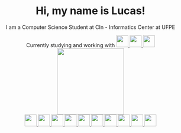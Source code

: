<div align="center">
  <h1>
      Hi, my name is Lucas!
  </h1>
      
  <p>
    I am a Computer Science Student at CIn - Informatics Center at UFPE
  </p>  
    
  <div>
    Currently studying and working with
    <a href="legacy.reactjs.org/" target="_blank">
      <img src="https://cdn.jsdelivr.net/gh/devicons/devicon/icons/react/react-original-wordmark.svg" width="32" height="32"/>
    </a>
    <a href="typescriptlang.org/docs/" target="_blank">
      <img src="https://cdn.jsdelivr.net/gh/devicons/devicon/icons/typescript/typescript-original.svg" width="32" height="32"/>
    </a>
    <a href="tailwindcss.com/docs/installation" target="_blank">
      <img src="https://cdn.jsdelivr.net/gh/devicons/devicon/icons/tailwindcss/tailwindcss-plain.svg" width="32" height="32"/>
    </a>
  </div>

  <div>
    <a href="https://github.com/VS-Lucas">
    <img height="180em" src="https://github-readme-stats.vercel.app/api?username=VS-Lucas&show_icons=true&theme=react&include_all_commits=true&count_private=true"/>
  </div>

  <div>
    <a href="python.org/" target="_blank">
      <img src="https://cdn.jsdelivr.net/gh/devicons/devicon/icons/python/python-original.svg" width="32" height="32">
    </a>
    <a href="flask.palletsprojects.com" target="_blank">
      <img src="https://cdn.jsdelivr.net/gh/devicons/devicon/icons/flask/flask-original-wordmark.svg" width="32" height="32"/>
    </a>
    <a href="vuejs.org/guide/introduction.html" target="_blank">
      <img src="https://cdn.jsdelivr.net/gh/devicons/devicon/icons/vuejs/vuejs-original.svg" width="32" height="32"/>
    </a>
    <a href="w3schools.com/tags/" target="_blank">
      <img src="https://cdn.jsdelivr.net/gh/devicons/devicon/icons/html5/html5-original.svg" width="32" height="32"/>
    </a>
    <a href="w3schools.com/cssref/index.php" target="_blank">
      <img src="https://cdn.jsdelivr.net/gh/devicons/devicon/icons/css3/css3-original.svg" width="32" height="32"/>
    </a>
    <a href="tailwindcss.com/docs/installation" target="_blank">
      <img src="https://cdn.jsdelivr.net/gh/devicons/devicon/icons/tailwindcss/tailwindcss-plain.svg" width="32" height="32"/>
    </a>
    <a href="en.cppreference.com/w/" target="_blank">
      <img src="https://cdn.jsdelivr.net/gh/devicons/devicon/icons/cplusplus/cplusplus-original.svg" width="32" height="32"/>
    </a>
    <a href="www.oracle.com/" target="_blank">
      <img src="https://cdn.jsdelivr.net/gh/devicons/devicon/icons/oracle/oracle-original.svg" width="32" height="32"/>
    </a>
    <a href="legacy.reactjs.org/" target="_blank">
      <img src="https://cdn.jsdelivr.net/gh/devicons/devicon/icons/react/react-original-wordmark.svg" width="32" height="32"/>
    </a>
    <a href="typescriptlang.org/docs/" target="_blank">
      <img src="https://cdn.jsdelivr.net/gh/devicons/devicon/icons/typescript/typescript-original.svg" width="32" height="32"/>
    </a>
  </div>
</div>
